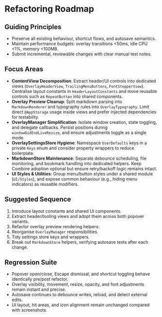# Refactoring Roadmap

## Guiding Principles
- Preserve all existing behaviour, shortcut flows, and autosave semantics.
- Maintain performance budgets: overlay transitions <50ms, idle CPU <1%, memory <100MB.
- Submit incremental, reviewable changes with clear manual test notes.

## Focus Areas
- **ContentView Decomposition**: Extract header/UI controls into dedicated views (`OverlayHeaderView`, `TrailingMenuButtons`, `FontStepperView`). Centralise layout constants in `HeaderLayoutConstants` and move reusable controls such as `RepeatButton` into shared components.
- **Overlay Preview Cleanup**: Split markdown parsing into `MarkdownRenderer` and typography rules into `OverlayTypography`. Limit direct `@AppStorage` usage inside views and prefer injected dependencies for testability.
- **OverlayManager Simplification**: Isolate window creation, state toggling, and delegate callbacks. Persist positions during `windowDidEndLiveResize`, and ensure adjustments toggle as a single mode.
- **OverlaySettingsStore Hygiene**: Namespace `UserDefaults` keys in a private `Keys` enum and consider property wrappers to reduce boilerplate.
- **MarkdownStore Maintenance**: Separate debounce scheduling, file monitoring, and bookmark handling into dedicated helpers. Keep Combine adoption optional but ensure retry/backoff logic remains intact.
- **UI Styles & Utilities**: Group menu/button styles under a shared module (`UI/Styles`), and expose common behaviour (e.g., hiding menu indicators) as reusable modifiers.

## Suggested Sequence
1. Introduce layout constants and shared UI components.
2. Extract header/tooling views and adopt them across both popover variants.
3. Refactor overlay preview rendering helpers.
4. Reorganise `OverlayManager` responsibilities.
5. Tidy settings store keys and wrappers.
6. Break out `MarkdownStore` helpers, verifying autosave tests after each change.

## Regression Suite
- Popover open/close, Escape dismissal, and shortcut toggling behave identically pre/post refactor.
- Overlay visibility, movement, resize, opacity, and font adjustments remain instant and precise.
- Autosave continues to debounce writes, reload, and detect external edits.
- UI layout, hit areas, and icon alignment remain unchanged compared with screenshots.
